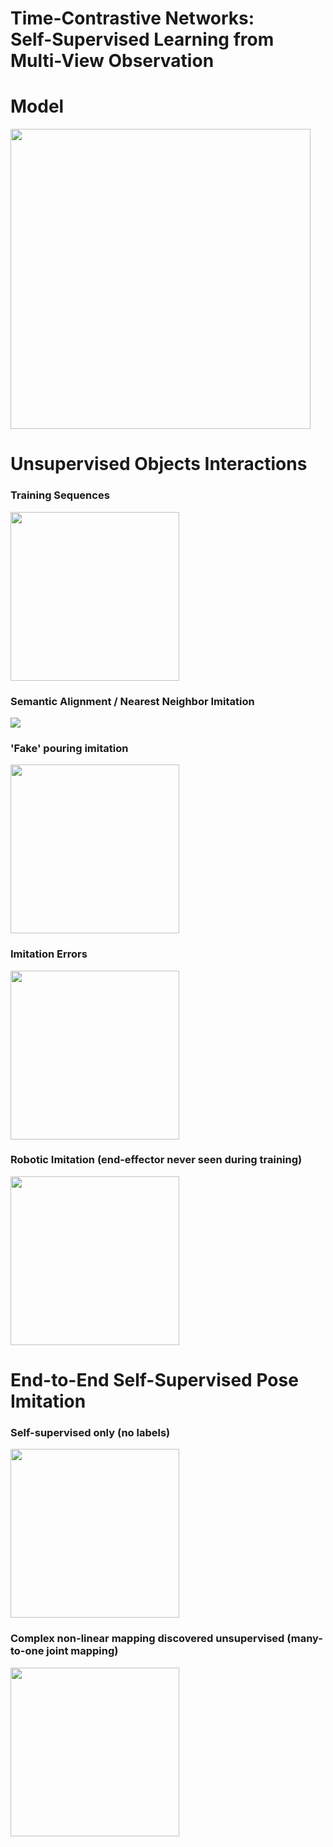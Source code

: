 # Time-Contrastive Networks:<br> Self-Supervised Learning from Multi-View Observation

# Model
<img src='docs/figs/mvTCN.png' width='480'>

# Unsupervised Objects Interactions

### Training Sequences
<img src='docs/figs/pouring_data.mov.gif' height='270'>

### Semantic Alignment / Nearest Neighbor Imitation
<img src='docs/figs/pouring_human.mov.gif'>

### 'Fake' pouring imitation
<img src='docs/figs/pouring_fake.mov.gif' height='270'>

### Imitation Errors
<img src='docs/figs/pouring_failure.mov.gif' height='270'>

### Robotic Imitation (end-effector never seen during training)
<img src='docs/figs/pouring_robot.mov.gif' height='270'>

# End-to-End Self-Supervised Pose Imitation

### Self-supervised only (no labels)
<img src='docs/figs/pose_atomic.mov.gif' height='270'>

### Complex non-linear mapping discovered unsupervised (many-to-one joint mapping)
<img src='docs/figs/pose_squat.mov.gif' height='270'>
